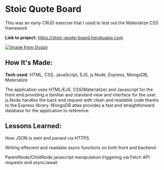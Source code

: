 # Stoic Quote Board
This was an early CRUD exercise that I used to test out the Materialize CSS framework

**Link to project:** https://stoic-quote-board.herokuapp.com

[![Image from Gyazo](https://i.gyazo.com/bdab8a70fb1e5241c62aef5ddec4d9d7.gif)](https://gyazo.com/bdab8a70fb1e5241c62aef5ddec4d9d7)


## How It's Made:

**Tech used:** HTML, CSS, JavaScript, EJS, js.Node, Express, MongoDB, Materialize

The application uses HTML/EJS, CSS(Materialize) and Javascript for the front end providing a familiar and standard view and interface for the user. js.Node handles the back end request with clean and readable code thanks to the Express library. MongoDB atlas provides a fast and straightforward database for the application to reference.

## Lessons Learned:
 How JSON is sent and parsed via HTTPS.
 
 Writing effecient and readable async functions on both front and backend.
 
 ParentNode/ChildNode javascript manipulation triggering via Fetch API requests and async/await
 
